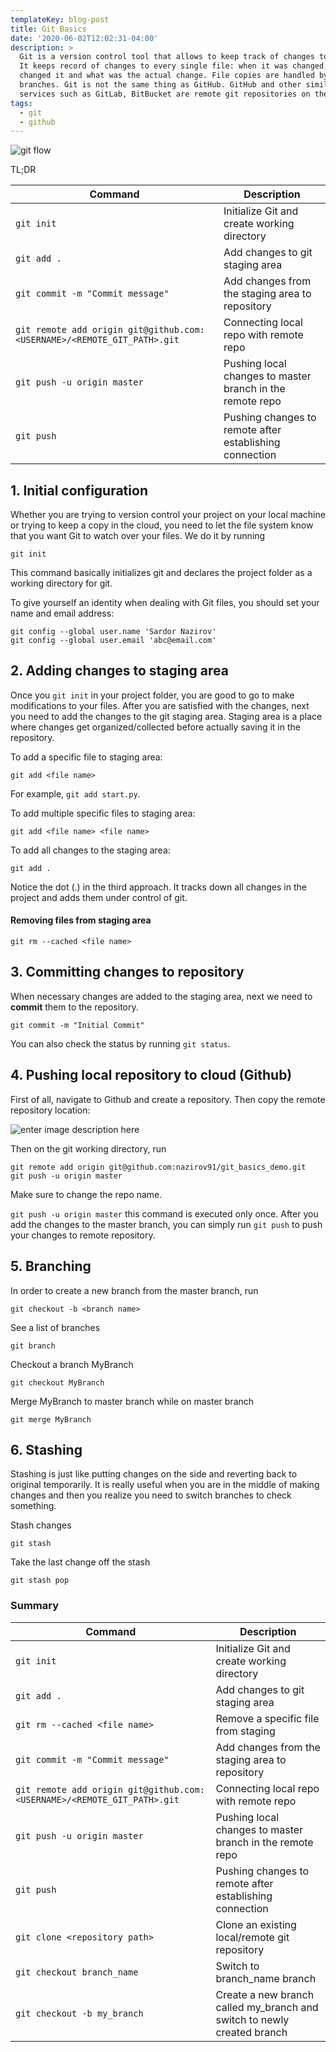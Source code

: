 ```yaml
---
templateKey: blog-post
title: Git Basics
date: '2020-06-02T12:02:31-04:00'
description: >
  Git is a version control tool that allows to keep track of changes to files.
  It keeps record of changes to every single file: when it was changed, who
  changed it and what was the actual change. File copies are handled by git
  branches. Git is not the same thing as GitHub. GitHub and other similar
  services such as GitLab, BitBucket are remote git repositories on the cloud.
tags:
  - git
  - github
---
```


![git flow](https://drive.google.com/uc?export=view&id=1QnzNbpRaPb5CBZajw3xRNG3Vx1qOb-gk)


TL;DR

|Command| Description |
|--|--|
| `git init` | Initialize Git and create working directory |
| `git add .` | Add changes to git staging area |
| `git commit -m "Commit message"` | Add changes from the staging area to repository |
| `git remote add origin git@github.com:<USERNAME>/<REMOTE_GIT_PATH>.git` |Connecting local repo with remote repo|
| `git push -u origin master` | Pushing local changes to master branch in the remote repo |
| `git push` | Pushing changes to remote after establishing connection |

## 1. Initial configuration
Whether you are trying to version control your project on your local machine or trying to keep a copy in the cloud, you need to let the file system know that you want Git to watch over your files. We do it by running 
```
git init
```

This command basically initializes git and declares the project folder as a working directory for git.

To give yourself an identity when dealing with Git files, you should set your name and email address:
```git
git config --global user.name 'Sardor Nazirov'
git config --global user.email 'abc@email.com'
```

## 2. Adding changes to staging area
Once you `git init` in your project folder, you are good to go to make modifications to your files. After you are satisfied with the changes, next you need to add the changes to the git staging area. Staging area is a place where changes get organized/collected before actually saving it in the repository.

To add a specific file to staging area:
```
git add <file name>
```
For example, `git add start.py`.

To add multiple specific files to staging area:
```
git add <file name> <file name>
```

To add all changes to the staging area:
```
git add .
```

Notice the dot (.) in the third approach. It tracks down all changes in the project and adds them under control of git. 

#### Removing files from staging area
```
git rm --cached <file name>
```

## 3. Committing changes to repository
When necessary changes are added to the staging area, next we need to  **commit** them to the repository.

```
git commit -m "Initial Commit"
```

You can also check the status by running `git status`.

## 4. Pushing local repository to cloud (Github)
First of all, navigate to Github and create a repository. Then copy the remote repository location:

![enter image description here](https://drive.google.com/uc?export=view&id=1AxhqMuP1nXYm8aK7BCkVvm6SFhfgrGvC)

Then on the git working directory, run

```
git remote add origin git@github.com:nazirov91/git_basics_demo.git
git push -u origin master
```

Make sure to change the repo name.

`git push -u origin master` this command is executed only once. After you add the changes to the master branch, you can simply run  `git push` to push your changes to remote repository.

## 5. Branching

In order to create a new branch from the master branch, run
```
git checkout -b <branch name>
```

See a list of branches
```
git branch
```

Checkout a branch MyBranch
```
git checkout MyBranch
```

Merge MyBranch to master branch while on master branch

```
git merge MyBranch
```

## 6. Stashing
Stashing is just like putting changes on the side and reverting back to original temporarily. It is really useful when you are in the middle of making changes and then you realize you need to switch branches to check something.

Stash changes
```
git stash
```

Take the last change off the stash

```
git stash pop
```


### Summary
|Command| Description |
|--|--|
| `git init` | Initialize Git and create working directory |
| `git add .` | Add changes to git staging area |
| `git rm --cached <file name>` | Remove a specific file from staging |
| `git commit -m "Commit message"` | Add changes from the staging area to repository |
| `git remote add origin git@github.com:<USERNAME>/<REMOTE_GIT_PATH>.git` |Connecting local repo with remote repo|
| `git push -u origin master` | Pushing local changes to master branch in the remote repo |
| `git push` | Pushing changes to remote after establishing connection |
| `git clone <repository path>` | Clone an existing local/remote git repository |
|`git checkout branch_name`| Switch to branch_name branch |
| `git checkout -b my_branch` | Create a new branch called my_branch and switch to newly created branch |
